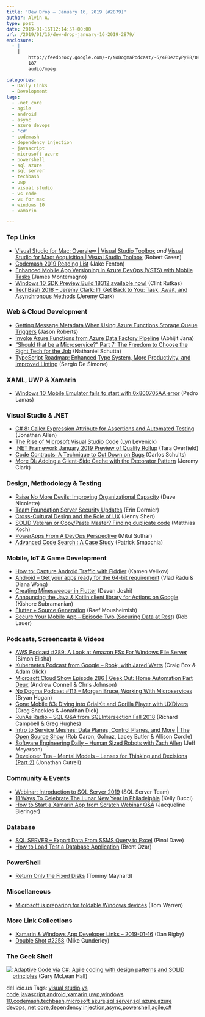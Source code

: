 ```yaml
---
title: 'Dew Drop – January 16, 2019 (#2879)'
author: Alvin A.
type: post
date: 2019-01-16T12:14:57+00:00
url: /2019/01/16/dew-drop-january-16-2019-2879/
enclosure:
  - |
    |
        http://feedproxy.google.com/~r/NoDogmaPodcast/~5/4E0e2oyPy88/0886d600.mp3
        187
        audio/mpeg
        
categories:
  - Daily Links
  - Development
tags:
  - .net core
  - agile
  - android
  - async
  - azure devops
  - 'c#'
  - codemash
  - dependency injection
  - javascript
  - microsoft azure
  - powershell
  - sql azure
  - sql server
  - techbash
  - uwp
  - visual studio
  - vs code
  - vs for mac
  - windows 10
  - xamarin

---
```

### <a name="top"></a>Top Links

  * <a href="https://channel9.msdn.com/Shows/Visual-Studio-Toolbox/Visual-Studio-for-Mac-Overview?WT.mc_id=DX_MVP4025064" target="_blank">Visual Studio for Mac: Overview | Visual Studio Toolbox</a> _and_ <a href="https://channel9.msdn.com/Shows/Visual-Studio-Toolbox/Visual-Studio-for-Mac-Acquisition?WT.mc_id=DX_MVP4025064" target="_blank">Visual Studio for Mac: Acquisition | Visual Studio Toolbox</a> (Robert Green)
  * <a href="https://dev.to/bocajnotnef/codemash-2019-reading-list-32jh" target="_blank">Codemash 2019 Reading List</a> (Jake Fenton)
  * <a href="https://montemagno.com/enhanced-mobile-app-versioning-in-azure-devops-vsts-with-mobile-tasks/" target="_blank">Enhanced Mobile App Versioning in Azure DevOps (VSTS) with Mobile Tasks</a> (James Montemagno)
  * <a href="https://blogs.windows.com/buildingapps/2019/01/15/windows-10-sdk-preview-build-18312-available-now/?WT.mc_id=DX_MVP4025064" target="_blank">Windows 10 SDK Preview Build 18312 available now!</a> (Clint Rutkas)
  * <a href="https://www.youtube.com/watch?v=K97Gd-k9l5I" target="_blank">TechBash 2018 &#8211; Jeremy Clark: I&#8217;ll Get Back to You: Task, Await, and Asynchronous Methods</a> (Jeremy Clark)



### <a name="web"></a>Web & Cloud Development

  * <a href="http://dontcodetired.com/blog/post/Getting-Message-Metadata-When-Using-Azure-Functions-Storage-Queue-Triggers" target="_blank">Getting Message Metadata When Using Azure Functions Storage Queue Triggers</a> (Jason Roberts)
  * <a href="https://dailydotnettips.com/invoke-azure-functions-from-azure-data-factory-pipeline/" target="_blank">Invoke Azure Functions from Azure Data Factory Pipeline</a> (Abhijit Jana)
  * <a href="https://content.pivotal.io/home-page/should-that-be-a-microservice-part-7-the-freedom-to-choose-the-right-tech-for-the-job" target="_blank">&#8220;Should that be a Microservice?&#8221; Part 7: The Freedom to Choose the Right Tech for the Job</a> (Nathaniel Schutta)
  * <a href="https://www.infoq.com/news/2019/01/typescript-2019-roadmap?utm_campaign=infoq_content&utm_source=infoq&utm_medium=feed&utm_term=global" target="_blank">TypeScript Roadmap: Enhanced Type System, More Productivity, and Improved Linting</a> (Sergio De Simone)



### <a name="silverlight"></a>XAML, UWP & Xamarin

  * <a href="http://feedproxy.google.com/~r/pedrolamascom/~3/BvF9mxzm-WE/" target="_blank">Windows 10 Mobile Emulator fails to start with 0x800705AA error</a> (Pedro Lamas)



### <a name="dotnet"></a>Visual Studio & .NET

  * <a href="https://www.infoq.com/news/2019/01/Caller-Expression-Attribute?utm_campaign=infoq_content&utm_source=infoq&utm_medium=feed&utm_term=global" target="_blank">C# 8: Caller Expression Attribute for Assertions and Automated Testing</a> (Jonathan Allen)
  * <a href="https://dev.to/triplebyte/the-rise-of-microsoft-visual-studio-code-3fo6" target="_blank">The Rise of Microsoft Visual Studio Code</a> (Lyn Levenick)
  * <a href="https://blogs.msdn.microsoft.com/dotnet/2019/01/15/net-framework-january-2019-preview-of-quality-rollup/" target="_blank">.NET Framework January 2019 Preview of Quality Rollup</a> (Tara Overfield)
  * <a href="http://feedproxy.google.com/~r/SubMain/~3/W_JPxkt_33U/" target="_blank">Code Contracts: A Technique to Cut Down on Bugs</a> (Carlos Schults)
  * <a href="https://jeremybytes.blogspot.com/2019/01/more-di-adding-client-side-cache-with.html" target="_blank">More DI: Adding a Client-Side Cache with the Decorator Pattern</a> (Jeremy Clark)



### <a name="design"></a>Design, Methodology & Testing

  * <a href="http://feedproxy.google.com/~r/LeadingAgile/~3/wC76Sgegfm8/" target="_blank">Raise No More Devils: Improving Organizational Capacity</a> (Dave Nicolette)
  * <a href="https://blogs.msdn.microsoft.com/devops/2019/01/15/team-foundation-server-security-updates/" target="_blank">Team Foundation Server Security Updates</a> (Erin Dormier)
  * <a href="https://www.toptal.com/designers/business-website-design/cross-cultural-design" target="_blank">Cross-Cultural Design and the Role of UX</a> (Jenny Shen)
  * <a href="https://blog.jetbrains.com/dotnet/2019/01/15/solid-veteran-copypaste-master-finding-duplicate-code/" target="_blank">SOLID Veteran or Copy/Paste Master? Finding duplicate code</a> (Matthias Koch)
  * <a href="http://mscodingblog.blogspot.com/2019/01/powerapps-from-devops-perspective.html" target="_blank">PowerApps From A DevOps Perspective</a> (Mitul Suthar)
  * <a href="https://blog.ndepend.com/advanced-code-search-a-case-study/" target="_blank">Advanced Code Search : A Case Study</a> (Patrick Smacchia)



### <a name="mobile"></a>Mobile, IoT & Game Development

  * <a href="https://www.telerik.com/blogs/how-to-capture-android-traffic-with-fiddler" target="_blank">How to: Capture Android Traffic with Fiddler</a> (Kamen Velikov)
  * <a href="http://feedproxy.google.com/~r/blogspot/hsDu/~3/9ucglD_gQTs/get-your-apps-ready-for-64-bit.html" target="_blank">Android &#8211; Get your apps ready for the 64-bit requirement</a> (Vlad Radu & Diana Wong)
  * <a href="https://medium.com/flutter-community/creating-minesweeper-in-flutter-12c74486324f?source=rss----86fb29d7cc6a---4" target="_blank">Creating Minesweeper in Flutter</a> (Deven Joshi)
  * <a href="https://medium.com/google-developers/announcing-the-java-kotlin-client-library-for-actions-on-google-217828dead?source=rss----2e5ce7f173a5---4" target="_blank">Announcing the Java & Kotlin client library for Actions on Google</a> (Kishore Subramanian)
  * <a href="https://medium.com/flutter-community/flutter-source-generation-971a4144a2ac?source=rss----86fb29d7cc6a---4" target="_blank">Flutter + Source Generation</a> (Raef Mousheimish)
  * <a href="https://www.nativescript.org/blog/secure-your-mobile-app-securing-data-at-rest" target="_blank">Secure Your Mobile App &#8211; Episode Two (Securing Data at Rest)</a> (Rob Lauer)



### <a name="podcasts"></a>Podcasts, Screencasts & Videos

  * <a href="http://feedproxy.google.com/~r/AmazonWebServicesBlog/~3/QlXNJ5-8FfE/" target="_blank">AWS Podcast #289: A Look at Amazon FSx For Windows File Server</a> (Simon Elisha)
  * <a href="https://kubernetespodcast.com/episode/036-rook/" target="_blank">Kubernetes Podcast from Google &#8211; Rook, with Jared Watts</a> (Craig Box & Adam Glick)
  * <a href="http://feeds.microsoftcloudshow.com/~r/microsoftcloudshowepisodes/~3/QmiO7f8WVtQ/286-geek-out-home-automation-part-deux" target="_blank">Microsoft Cloud Show Episode 286 | Geek Out: Home Automation Part Deux</a> (Andrew Connell & Chris Johnson)
  * <a href="http://feedproxy.google.com/~r/NoDogmaPodcast/~5/4E0e2oyPy88/0886d600.mp3" target="_blank">No Dogma Podcast #113 &#8211; Morgan Bruce, Working With Microservices</a> (Bryan Hogan)
  * <a href="https://tracking.feedpress.it/link/8084/10987224" target="_blank">Gone Mobile 83: Diving into GrialKit and Gorilla Player with UXDivers</a> (Greg Shackles & Jonathan Dick)
  * <a href="http://feedproxy.google.com/~r/RunaAsRadioWma/~3/lBjppkf9USU/default.aspx" target="_blank">RunAs Radio &#8211; SQL Q&A from SQLIntersection Fall 2018</a> (Richard Campbell & Greg Hughes)
  * <a href="https://channel9.msdn.com/Shows/The-Open-Source-Show/Intro-to-Service-Meshes-Data-Planes-Control-Planes-and-More?WT.mc_id=DX_MVP4025064" target="_blank">Intro to Service Meshes: Data Planes, Control Planes, and More | The Open Source Show</a> (Rob Caron, Golnaz, Lacey Butler & Allison Cordle)
  * <a href="https://softwareengineeringdaily.com/2019/01/16/human-sized-robots-with-zach-allen/" target="_blank">Software Engineering Daily &#8211; Human Sized Robots with Zach Allen</a> (Jeff Meyerson)
  * <a href="http://developertea.simplecast.fm/0f12a44d" target="_blank">Developer Tea &#8211; Mental Models &#8211; Lenses for Thinking and Decisions (Part 2)</a> (Jonathan Cutrell)



### <a name="events"></a>Community & Events

  * <a href="https://cloudblogs.microsoft.com/sqlserver/2019/01/15/webinar-introduction-to-sql-server-2019/" target="_blank">Webinar: Introduction to SQL Server 2019</a> (SQL Server Team)
  * <a href="https://www.uwishunu.com/2019/01/guide-lunar-new-year-philadelphia-2019/" target="_blank">11 Ways To Celebrate The Lunar New Year In Philadelphia</a> (Kelly Bucci)
  * <a href="https://blog.syncfusion.com/post/how-to-start-a-xamarin-app-from-scratch-webinar-q-and-a1.aspx" target="_blank">How to Start a Xamarin App from Scratch Webinar Q&A</a> (Jacqueline Bieringer)



### <a name="sql"></a>Database

  * <a href="https://blog.sqlauthority.com/2019/01/16/sql-server-export-data-from-ssms-query-to-excel/" target="_blank">SQL SERVER – Export Data From SSMS Query to Excel</a> (Pinal Dave)
  * <a href="http://feedproxy.google.com/~r/BrentOzar-SqlServerDba/~3/HWtpAoiICLg/" target="_blank">How to Load Test a Database Application</a> (Brent Ozar)



### <a name="ps"></a>PowerShell

  * <a href="https://powershell.org/2019/01/return-only-the-fixed-disks/" target="_blank">Return Only the Fixed Disks</a> (Tommy Maynard)



### <a name="misc"></a>Miscellaneous

  * <a href="https://www.theverge.com/2019/1/15/18183433/microsoft-windows-foldables-devices-hardware-software-support" target="_blank">Microsoft is preparing for foldable Windows devices</a> (Tom Warren)



### <a name="links"></a>More Link Collections

  * <a href="https://links.danrigby.com/2019/01/app-developer-links-2019-01-16/" target="_blank">Xamarin & Windows App Developer Links &#8211; 2019-01-16</a> (Dan Rigby)
  * <a href="https://afreshcup.com/home/2019/01/16/double-shot-2258" target="_blank">Double Shot #2258</a> (Mike Gunderloy)



### <a name="shelf"></a>The Geek Shelf

<a href="https://www.amazon.com/dp/0735683204/amavin-20" target="_blank"><img data-recalc-dims="1" decoding="async" align="left" style="margin: 0px 0px 10px; border: 0px currentcolor; border-image: none; float: left; display: inline; background-image: none;" src="https://i0.wp.com/images-na.ssl-images-amazon.com/images/I/51I13xOnnGL._SS135_.jpg?w=660&#038;ssl=1" border="0" /></a>&nbsp;<a href="https://www.amazon.com/dp/0735683204/amavin-20" target="_blank">Adaptive Code via C#: Agile coding with design patterns and SOLID principles</a> (Gary McLean Hall)







<div class="wlWriterEditableSmartContent" id="scid:77ECF5F8-D252-44F5-B4EB-D463C5396A79:e8c532e4-5447-4de8-8c89-117cbcf91b6f" style="margin: 0px; padding: 0px; float: none; display: inline;">
  del.icio.us Tags: <a href="http://del.icio.us/popular/visual+studio" rel="tag">visual studio</a>,<a href="http://del.icio.us/popular/vs+code" rel="tag">vs code</a>,<a href="http://del.icio.us/popular/javascript" rel="tag">javascript</a>,<a href="http://del.icio.us/popular/android" rel="tag">android</a>,<a href="http://del.icio.us/popular/xamarin" rel="tag">xamarin</a>,<a href="http://del.icio.us/popular/uwp" rel="tag">uwp</a>,<a href="http://del.icio.us/popular/windows+10" rel="tag">windows 10</a>,<a href="http://del.icio.us/popular/codemash" rel="tag">codemash</a>,<a href="http://del.icio.us/popular/techbash" rel="tag">techbash</a>,<a href="http://del.icio.us/popular/microsoft+azure" rel="tag">microsoft azure</a>,<a href="http://del.icio.us/popular/sql+server" rel="tag">sql server</a>,<a href="http://del.icio.us/popular/sql+azure" rel="tag">sql azure</a>,<a href="http://del.icio.us/popular/azure+devops" rel="tag">azure devops</a>,<a href="http://del.icio.us/popular/.net+core" rel="tag">.net core</a>,<a href="http://del.icio.us/popular/dependency+injection" rel="tag">dependency injection</a>,<a href="http://del.icio.us/popular/async" rel="tag">async</a>,<a href="http://del.icio.us/popular/powershell" rel="tag">powershell</a>,<a href="http://del.icio.us/popular/agile" rel="tag">agile</a>,<a href="http://del.icio.us/popular/c%23" rel="tag">c#</a>
</div>